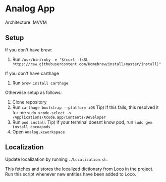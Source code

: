 # Analog App

Architecture: MVVM

## Setup
If you don't have brew:
1. Run `/usr/bin/ruby -e "$(curl -fsSL https://raw.githubusercontent.com/Homebrew/install/master/install)"`

If you don't have carthage
1. Run `brew install carthage`

Otherwise setup as follows:
1. Clone repository
2. Run `carthage bootstrap --platform iOS`
Tip) If this fails, this resolved it for me `sudo xcode-select -s /Applications/Xcode.app/Contents/Developer`
3. Run `pod install`
Tip) If your terminal doesnt know pod, run `sudo gem install cocoapods`
3. Open `Analog.xcworkspace`

## Localization

Update localization by running `./Localization.sh`.

This fetches and stores the localized dictionary from Loco in the project. Run this script whenever new entities have been added to Loco.
